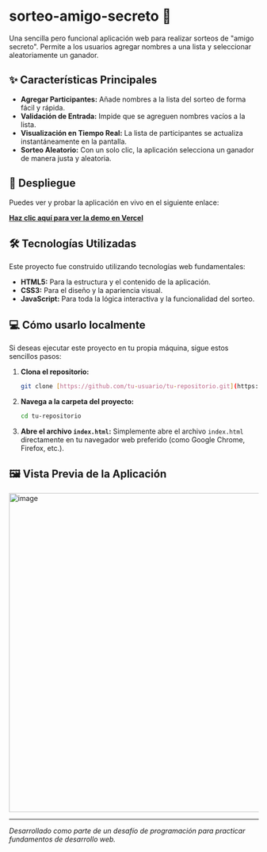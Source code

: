 #  sorteo-amigo-secreto 🎁

Una sencilla pero funcional aplicación web para realizar sorteos de "amigo secreto". Permite a los usuarios agregar nombres a una lista y seleccionar aleatoriamente un ganador.

## ✨ Características Principales

* **Agregar Participantes:** Añade nombres a la lista del sorteo de forma fácil y rápida.
* **Validación de Entrada:** Impide que se agreguen nombres vacíos a la lista.
* **Visualización en Tiempo Real:** La lista de participantes se actualiza instantáneamente en la pantalla.
* **Sorteo Aleatorio:** Con un solo clic, la aplicación selecciona un ganador de manera justa y aleatoria.

## 🚀 Despliegue

Puedes ver y probar la aplicación en vivo en el siguiente enlace:

**[Haz clic aquí para ver la demo en Vercel](https://challenge-amigo-secreto-two-iota.vercel.app/)**

## 🛠️ Tecnologías Utilizadas

Este proyecto fue construido utilizando tecnologías web fundamentales:

* **HTML5:** Para la estructura y el contenido de la aplicación.
* **CSS3:** Para el diseño y la apariencia visual.
* **JavaScript:** Para toda la lógica interactiva y la funcionalidad del sorteo.

## 💻 Cómo usarlo localmente

Si deseas ejecutar este proyecto en tu propia máquina, sigue estos sencillos pasos:

1.  **Clona el repositorio:**
    ```bash
    git clone [https://github.com/tu-usuario/tu-repositorio.git](https://github.com/tu-usuario/tu-repositorio.git)
    ```
2.  **Navega a la carpeta del proyecto:**
    ```bash
    cd tu-repositorio
    ```
3.  **Abre el archivo `index.html`:**
    Simplemente abre el archivo `index.html` directamente en tu navegador web preferido (como Google Chrome, Firefox, etc.).

## 🖼️ Vista Previa de la Aplicación

<img width="953" height="643" alt="image" src="https://github.com/user-attachments/assets/30322bcf-2406-416f-bc4d-a8e08e193a4d" />


---

_Desarrollado como parte de un desafío de programación para practicar fundamentos de desarrollo web._

